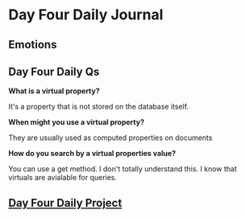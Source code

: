# Day Four Daily Journal

## Emotions

## Day Four Daily Qs

**What is a virtual property?**

It's a property that is not stored on the database itself. 

**When might you use a virtual property?**

They are usually used as computed properties on documents

**How do you search by a virtual properties value?**

You can use a get method. I don't totally understand this. I know that virtuals are avialable for queries.

## [Day Four Daily Project](https://trello.com/b/LfM828Xd/hackathon-project)
